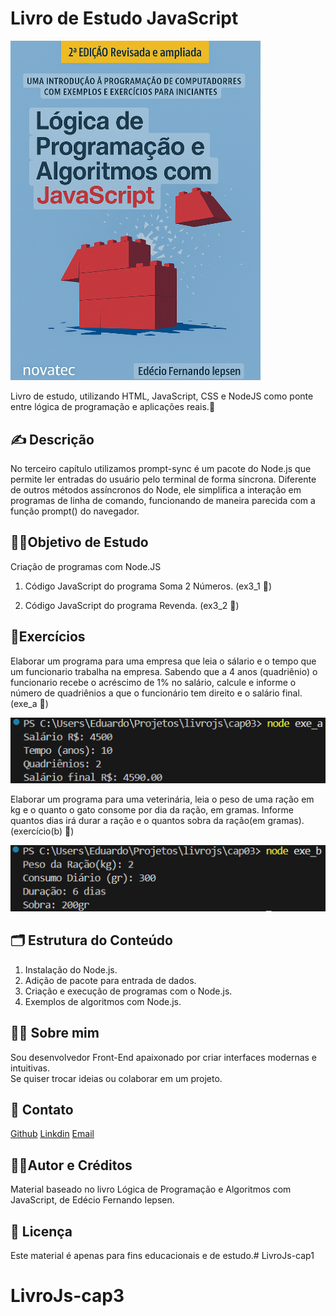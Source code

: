 # Livro de Estudo JavaScript

<img style="width:400px" src="./img/liv_js.png" alt="livrojs">

Livro de estudo, utilizando HTML, JavaScript, CSS e NodeJS como ponte entre lógica de programação e aplicações reais.📖

      
    
## ✍️ Descrição 

No terceiro capítulo utilizamos prompt-sync é um pacote do Node.js que permite ler entradas do usuário pelo terminal de forma síncrona. Diferente de outros métodos assíncronos do Node, ele simplifica a interação em programas de linha de comando, funcionando de maneira parecida com a função prompt() do navegador.
      
## 🏃‍♂️Objetivo de Estudo

Criação de programas com Node.JS

1. Código JavaScript do programa Soma 2 Números. (ex3_1 📁)

2. Código JavaScript do programa Revenda. (ex3_2 📁)

  ## 💠Exercícios 

 Elaborar um programa para uma empresa que leia o sálario e o tempo que um funcionario trabalha na empresa. Sabendo que a 4 anos (quadriênio) o funcionario recebe o acréscimo de 1% no salário, calcule e informe o número de quadriênios a que o funcionário tem direito e o salário final. (exe_a 📁)

<img  src="./img/img_exe_a.png" alt="exercicio(a)">


Elaborar um programa para uma veterinária, leia o peso de uma ração em kg e o quanto o gato consome por dia da ração, em gramas. Informe quantos dias irá durar a ração e o quantos sobra da ração(em gramas). (exercício(b) 📁)

<img src="./img/img_exe_b.png" alt="exercicio(b)">


## 🗂 Estrutura do Conteúdo
1. Instalação do Node.js.
2. Adição de pacote para entrada de dados.
3. Criação e execução de programas com o Node.js.
4. Exemplos de algoritmos com Node.js.


## 👨‍💻 Sobre mim
Sou desenvolvedor Front-End apaixonado por criar interfaces modernas e intuitivas.  
Se quiser trocar ideias ou colaborar em um projeto.

## 📲 Contato

[Github](https://github.com/Horvate)
[Linkdin](https://www.linkedin.com/in/eduardo-horvate/)
[Email](https://mail.google.com/mail/u/0/?tab=rm&ogbl#sent)


##  🧔‍♂️Autor e Créditos

Material baseado no livro Lógica de Programação e Algoritmos com JavaScript, de Edécio Fernando Iepsen.

## 📜 Licença

Este material é apenas para fins educacionais e de estudo.# LivroJs-cap1
# LivroJs-cap3